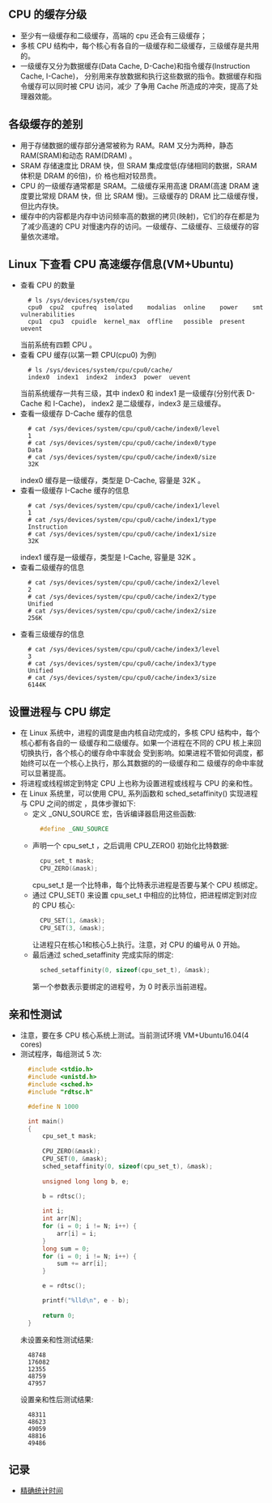 
## CPU 的缓存分级
- 至少有一级缓存和二级缓存，高端的 cpu 还会有三级缓存；
- 多核 CPU 结构中，每个核心有各自的一级缓存和二级缓存，三级缓存是共用的。
- 一级缓存又分为数据缓存(Data Cache, D-Cache)和指令缓存(Instruction Cache, I-Cache)，
  分别用来存放数据和执行这些数据的指令。数据缓存和指令缓存可以同时被 CPU 访问，减少
  了争用 Cache 所造成的冲突，提高了处理器效能。
  
## 各级缓存的差别
- 用于存储数据的缓存部分通常被称为 RAM。RAM 又分为两种，静态 RAM(SRAM)和动态 RAM(DRAM)
  。
- SRAM 存储速度比 DRAM 快，但 SRAM 集成度低(存储相同的数据，SRAM 体积是 DRAM 的6倍)，价
  格也相对较昂贵。
- CPU 的一级缓存通常都是 SRAM。二级缓存采用高速 DRAM(高速 DRAM 速度要比常规 DRAM 快，但
  比 SRAM 慢)。三级缓存的 DRAM 比二级缓存慢，但比内存快。
- 缓存中的内容都是内存中访问频率高的数据的拷贝(映射)，它们的存在都是为了减少高速的 CPU
  对慢速内存的访问。一级缓存、二级缓存、三级缓存的容量依次递增。

## Linux 下查看 CPU 高速缓存信息(VM+Ubuntu)
- 查看 CPU 的数量
  ```shell
    # ls /sys/devices/system/cpu
    cpu0  cpu2  cpufreq  isolated    modalias  online    power    smt     vulnerabilities
    cpu1  cpu3  cpuidle  kernel_max  offline   possible  present  uevent
  ```
  当前系统有四颗 CPU 。
- 查看 CPU 缓存(以第一颗 CPU(cpu0) 为例)
  ```shell
    # ls /sys/devices/system/cpu/cpu0/cache/
    index0  index1  index2  index3  power  uevent
  ```
  当前系统缓存一共有三级，其中 index0 和 index1 是一级缓存(分别代表 D-Cache 和 I-Cache)，
  index2 是二级缓存，index3 是三级缓存。
- 查看一级缓存 D-Cache 缓存的信息
  ```shell
    # cat /sys/devices/system/cpu/cpu0/cache/index0/level
    1
    # cat /sys/devices/system/cpu/cpu0/cache/index0/type
    Data
    # cat /sys/devices/system/cpu/cpu0/cache/index0/size
    32K
  ```
  index0 缓存是一级缓存，类型是 D-Cache, 容量是 32K 。
- 查看一级缓存 I-Cache 缓存的信息
  ```shell
    # cat /sys/devices/system/cpu/cpu0/cache/index1/level
    1
    # cat /sys/devices/system/cpu/cpu0/cache/index1/type
    Instruction
    # cat /sys/devices/system/cpu/cpu0/cache/index1/size
    32K
  ```
  index1 缓存是一级缓存，类型是 I-Cache, 容量是 32K 。
- 查看二级缓存的信息
  ```shell
    # cat /sys/devices/system/cpu/cpu0/cache/index2/level
    2
    # cat /sys/devices/system/cpu/cpu0/cache/index2/type
    Unified
    # cat /sys/devices/system/cpu/cpu0/cache/index2/size
    256K
  ```
- 查看三级缓存的信息
  ```shell
    # cat /sys/devices/system/cpu/cpu0/cache/index3/level
    3
    # cat /sys/devices/system/cpu/cpu0/cache/index3/type
    Unified
    # cat /sys/devices/system/cpu/cpu0/cache/index3/size
    6144K
  ```

## 设置进程与 CPU 绑定
- 在 Linux 系统中，进程的调度是由内核自动完成的，多核 CPU 结构中，每个核心都有各自的一
  级缓存和二级缓存。如果一个进程在不同的 CPU 核上来回切换执行，各个核心的缓存命中率就会
  受到影响。如果进程不管如何调度，都始终可以在一个核心上执行，那么其数据的的一级缓存和二
  级缓存的命中率就可以显著提高。
- 将进程或线程绑定到特定 CPU 上也称为设置进程或线程与 CPU 的亲和性。
- 在 Linux 系统里，可以使用 CPU_ 系列函数和 sched_setaffinity() 实现进程与 CPU 之间的绑定
  ，具体步骤如下:
    + 定义 _GNU_SOURCE 宏，告诉编译器启用这些函数:
      ```c
        #define _GNU_SOURCE
      ```
    + 声明一个 cpu_set_t ，之后调用  CPU_ZERO() 初始化比特数据:
      ```c
        cpu_set_t mask;
        CPU_ZERO(&mask);
      ```
      cpu_set_t 是一个比特串，每个比特表示进程是否要与某个 CPU 核绑定。
    + 通过  CPU_SET() 来设置 cpu_set_t 中相应的比特位，把进程绑定到对应的 CPU 核心:
      ```c
        CPU_SET(1, &mask);
        CPU_SET(3, &mask);
      ```
      让进程只在核心1和核心5上执行。注意，对 CPU 的编号从 0 开始。
    + 最后通过 sched_setaffinity 完成实际的绑定:
      ```c
        sched_setaffinity(0, sizeof(cpu_set_t), &mask);
      ```
      第一个参数表示要绑定的进程号，为 0 时表示当前进程。

## 亲和性测试
- 注意，要在多 CPU 核心系统上测试。当前测试环境 VM+Ubuntu16.04(4 cores)
- 测试程序，每组测试 5 次:
  ```c
    #include <stdio.h>
    #include <unistd.h>
    #include <sched.h>
    #include "rdtsc.h"

    #define N 1000

    int main()
    {
        cpu_set_t mask;
        
        CPU_ZERO(&mask);
        CPU_SET(0, &mask);
        sched_setaffinity(0, sizeof(cpu_set_t), &mask);
        
        unsigned long long b, e;

        b = rdtsc();
        
        int i;
        int arr[N];
        for (i = 0; i != N; i++) {
            arr[i] = i;
        }
        long sum = 0;
        for (i = 0; i != N; i++) {
            sum += arr[i];
        }

        e = rdtsc();

        printf("%lld\n", e - b);
        
        return 0;
    }
  ```
  未设置亲和性测试结果:
  ```shell
    48748
    176082
    12355
    48759
    47957
  ```
  设置亲和性后测试结果:
  ```shell
    48311
    48623
    49059
    48816
    49486
  ```
  
## 记录
- [精确统计时间](精确统计时间.md)